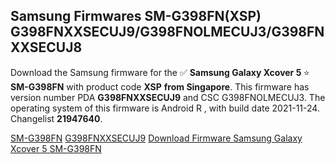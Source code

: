 <h2>Samsung Firmwares SM-G398FN(XSP) G398FNXXSECUJ9/G398FNOLMECUJ3/G398FNXXSECUJ8</h2>
Download the Samsung firmware for the ✅ <strong>Samsung Galaxy Xcover 5 </strong> ⭐ <strong>SM-G398FN</strong> with product code <strong>XSP</strong> <strong> from Singapore</strong>. This firmware has version number PDA <strong>G398FNXXSECUJ9</strong> and CSC G398FNOLMECUJ3. The operating system of this firmware is Android R , with build date 2021-11-24. Changelist <strong>21947640</strong>.


[SM-G398FN](https://samfirm.shop/samsung/model/SM-G398FN)
[G398FNXXSECUJ9](https://samfirm.shop/samsung/pda/G398FNXXSECUJ9)
[Download Firmware Samsung Galaxy Xcover 5 SM-G398FN](https://samfirm.shop/samsung/firmware/477217)
